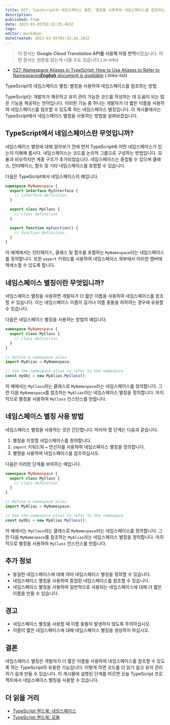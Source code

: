 ```yaml
---
title: 027: TypeScript의 네임스페이스 별칭: 별칭을 사용하여 네임스페이스를 참조하는 방법
description: 
published: true
date: 2023-03-05T02:32:25.463Z
tags: 
editor: markdown
dateCreated: 2023-03-05T02:32:24.102Z
---
```


> 이 문서는 **Google Cloud Translation API를 사용해 자동 번역**되었습니다.
어떤 문서는 원문을 읽는게 나을 수도 있습니다.{.is-info}



- [027: Namespace Aliases in TypeScript: How to Use Aliases to Refer to Namespaces***English** document is available*](/en/Knowledge-base/TypeScript/Learning/027-namespace-aliases-in-typescript-how-to-use-aliases-to-refer-to-namespaces)
{.links-list}


TypeScript의 네임스페이스 별칭: 별칭을 사용하여 네임스페이스를 참조하는 방법

TypeScript는 개발자가 깨끗하고 유지 관리 가능한 코드를 작성하는 데 도움이 되는 많은 기능을 제공하는 언어입니다. 이러한 기능 중 하나는 개발자가 더 짧은 이름을 사용하여 네임스페이스를 참조할 수 있도록 하는 네임스페이스 별칭입니다. 이 게시물에서는 TypeScript에서 네임스페이스 별칭을 사용하는 방법을 살펴보겠습니다.

## TypeScript에서 네임스페이스란 무엇입니까?

네임스페이스 별칭에 대해 알아보기 전에 먼저 TypeScript에 어떤 네임스페이스가 있는지 이해해 봅시다. 네임스페이스는 코드를 논리적 그룹으로 구성하는 방법입니다. 모듈과 비슷하지만 계층 구조가 추가되었습니다. 네임스페이스는 중첩될 수 있으며 클래스, 인터페이스, 함수 및 기타 네임스페이스를 포함할 수 있습니다.

다음은 TypeScript에서 네임스페이스의 예입니다.

```typescript
namespace MyNamespace {
  export interface MyInterface {
    // interface definition
  }

  export class MyClass {
    // class definition
  }

  export function myFunction() {
    // function definition
  }
}
```

이 예제에서는 인터페이스, 클래스 및 함수를 포함하는 `MyNamespace`라는 네임스페이스를 정의합니다. 또한 `export` 키워드를 사용하여 네임스페이스 외부에서 이러한 멤버에 액세스할 수 있도록 합니다.

## 네임스페이스 별칭이란 무엇입니까?

네임스페이스 별칭을 사용하면 개발자가 더 짧은 이름을 사용하여 네임스페이스를 참조할 수 있습니다. 이는 네임스페이스 이름이 길거나 이름 충돌을 피하려는 경우에 유용할 수 있습니다.

다음은 네임스페이스 별칭을 사용하는 방법의 예입니다.

```typescript
namespace MyNamespace {
  export class MyClass {
    // class definition
  }
}

// Define a namespace alias
import MyAlias = MyNamespace;

// Use the namespace alias to refer to the namespace
const myObj = new MyAlias.MyClass();
```

이 예에서는 `MyClass`라는 클래스로 `MyNamespace`라는 네임스페이스를 정의합니다. 그런 다음 `MyNamespace`를 참조하는 `MyAlias`라는 네임스페이스 별칭을 정의합니다. 마지막으로 별칭을 사용하여 `MyClass` 인스턴스를 만듭니다.

## 네임스페이스 별칭 사용 방법

네임스페이스 별칭을 사용하는 것은 간단합니다. 따라야 할 단계는 다음과 같습니다.

1. 별칭을 지정할 네임스페이스를 정의합니다.
2. `import` 키워드와 `=` 연산자를 사용하여 네임스페이스 별칭을 정의합니다.
3. 별명을 사용하여 네임스페이스를 참조하십시오.

다음은 이러한 단계를 보여주는 예입니다.

```typescript
namespace MyNamespace {
  export class MyClass {
    // class definition
  }
}

// Define a namespace alias
import MyAlias = MyNamespace;

// Use the namespace alias to refer to the namespace
const myObj = new MyAlias.MyClass();
```

이 예에서는 `MyClass`라는 클래스로 `MyNamespace`라는 네임스페이스를 정의합니다. 그런 다음 `MyNamespace`를 참조하는 `MyAlias`라는 네임스페이스 별칭을 정의합니다. 마지막으로 별칭을 사용하여 `MyClass` 인스턴스를 만듭니다.

## 추가 정보

- 동일한 네임스페이스에 대해 여러 네임스페이스 별칭을 정의할 수 있습니다.
- 네임스페이스 별칭을 사용하여 중첩된 네임스페이스를 참조할 수 있습니다.
- 네임스페이스 별칭을 사용하여 일반적으로 사용되는 네임스페이스에 대해 더 짧은 이름을 만들 수 있습니다.

## 경고

- 네임스페이스 별칭을 사용할 때 이름 충돌이 발생하지 않도록 주의하십시오.
- 이름이 짧은 네임스페이스에 대해 네임스페이스 별칭을 생성하지 마십시오.

## 결론

네임스페이스 별칭은 개발자가 더 짧은 이름을 사용하여 네임스페이스를 참조할 수 있도록 하는 TypeScript의 유용한 기능입니다. 이렇게 하면 코드를 더 읽기 쉽고 유지 관리하기 쉽게 만들 수 있습니다. 이 게시물에 설명된 단계를 따르면 오늘 TypeScript 프로젝트에서 네임스페이스 별칭을 사용할 수 있습니다.

## 더 읽을 거리

- [TypeScript 핸드북: 네임스페이스](https://www.typescriptlang.org/docs/handbook/namespaces.html)
- [TypeScript 핸드북: 모듈](https://www.typescriptlang.org/docs/handbook/modules.html)